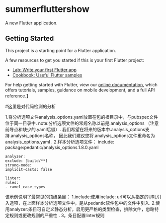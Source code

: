 # summerfluttershow

A new Flutter application.

## Getting Started

This project is a starting point for a Flutter application.

A few resources to get you started if this is your first Flutter project:

- [Lab: Write your first Flutter app](https://flutter.dev/docs/get-started/codelab)
- [Cookbook: Useful Flutter samples](https://flutter.dev/docs/cookbook)

For help getting started with Flutter, view our
[online documentation](https://flutter.dev/docs), which offers tutorials,
samples, guidance on mobile development, and a full API reference.】




#这里是对代码检测的分析

1.将分析选项文件analysis_options.yaml放置在包的根目录中，与pubspec文件位于同一目录中.
note:分析选项文件的常规名称以前是.analysis_options （注意前导点和缺少的.yaml后缀）.
     我们希望在将来的版本中.analysis_options支持.analysis_options名称，
     因此我们建议您将.analysis_options文件重命名为analysis_options.yaml .
2.样本分析选项文件：
    include: package:pedantic/analysis_options.1.8.0.yaml

    analyzer:
    exclude: [build/**]
    strong-mode:
    implicit-casts: false

    linter:
    rules:
    - camel_case_types
该示例说明了最常见的顶级条目：
1.include:使用include: url可以从指定的URL引入选项，在上面样本分析选项文件中，是从pedantic软件包中的文件中引入.
2.使用analyzer:条目可自定义静态分析，启用更严格的类型检查，排除文件，忽略特定规则或更改规则的严重性 .
3。条目配置linter规则

